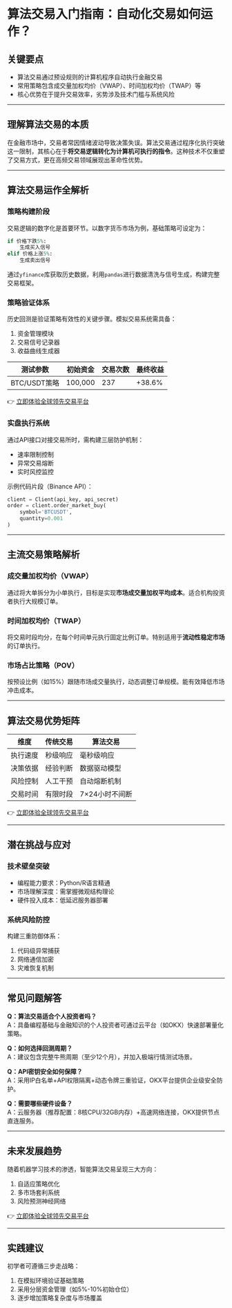 # 算法交易入门指南：自动化交易如何运作？

## 关键要点

- 算法交易通过预设规则的计算机程序自动执行金融交易
- 常用策略包含成交量加权均价（VWAP）、时间加权均价（TWAP）等
- 核心优势在于提升交易效率，劣势涉及技术门槛与系统风险

---

## 理解算法交易的本质

在金融市场中，交易者常因情绪波动导致决策失误。算法交易通过程序化执行突破这一限制，其核心在于**将交易逻辑转化为计算机可执行的指令**。这种技术不仅重塑了交易方式，更在高频交易领域展现出革命性优势。

---

## 算法交易运作全解析

### 策略构建阶段

交易逻辑的数字化是首要环节。以数字货币市场为例，基础策略可设定为：
```python
if 价格下跌5%:
    生成买入信号
elif 价格上涨5%:
    生成卖出信号
```
通过`yfinance`库获取历史数据，利用`pandas`进行数据清洗与信号生成，构建完整交易框架。

### 策略验证体系

历史回测是验证策略有效性的关键步骤。模拟交易系统需具备：
1. 资金管理模块
2. 交易信号记录器
3. 收益曲线生成器

| 测试参数        | 初始资金 | 交易次数 | 最终收益 |
|-----------------|----------|----------|----------|
| BTC/USDT策略    | 100,000  | 237      | +38.6%   |

👉 [立即体验全球领先交易平台](https://bit.ly/okx_welcome)

### 实盘执行系统

通过API接口对接交易所时，需构建三层防护机制：
- 速率限制控制
- 异常交易熔断
- 实时风控监控

示例代码片段（Binance API）：
```python
client = Client(api_key, api_secret)
order = client.order_market_buy(
    symbol='BTCUSDT',
    quantity=0.001
)
```

---

## 主流交易策略解析

### 成交量加权均价（VWAP）

通过将大单拆分为小单执行，目标是实现**市场成交量加权平均成本**。适合机构投资者执行大规模订单。

### 时间加权均价（TWAP）

将交易时段均分，在每个时间单元执行固定比例订单。特别适用于**流动性稳定市场**的订单执行。

### 市场占比策略（POV）

按预设比例（如15%）跟随市场成交量执行，动态调整订单规模。能有效降低市场冲击成本。

---

## 算法交易优势矩阵

| 维度         | 传统交易       | 算法交易           |
|--------------|----------------|--------------------|
| 执行速度     | 秒级响应       | 毫秒级响应         |
| 决策依据     | 经验判断       | 数据驱动模型       |
| 风险控制     | 人工干预       | 自动熔断机制       |
| 交易时间     | 有限时段       | 7×24小时不间断    |

👉 [立即体验全球领先交易平台](https://bit.ly/okx_welcome)

---

## 潜在挑战与应对

### 技术壁垒突破

- 编程能力要求：Python/R语言精通
- 市场理解深度：需掌握微观结构理论
- 硬件投入成本：低延迟服务器部署

### 系统风险防控

构建三重防御体系：
1. 代码级异常捕获
2. 网络通信加密
3. 灾难恢复机制

---

## 常见问题解答

**Q：算法交易适合个人投资者吗？**  
A：具备编程基础与金融知识的个人投资者可通过云平台（如OKX）快速部署量化策略。

**Q：如何选择回测周期？**  
A：建议包含完整牛熊周期（至少12个月），并加入极端行情测试场景。

**Q：API密钥安全如何保障？**  
A：采用IP白名单+API权限隔离+动态令牌三重验证，OKX平台提供企业级安全防护。

**Q：需要哪些硬件设备？**  
A：云服务器（推荐配置：8核CPU/32GB内存）+高速网络连接，OKX提供节点直连服务。

---

## 未来发展趋势

随着机器学习技术的渗透，智能算法交易呈现三大方向：
1. 自适应策略优化
2. 多市场套利系统
3. 风险预测神经网络

👉 [立即体验全球领先交易平台](https://bit.ly/okx_welcome)

---

## 实践建议

初学者可遵循三步走战略：
1. 在模拟环境验证基础策略
2. 采用分层资金管理（如5%-10%初始仓位）
3. 逐步增加策略复杂度与市场覆盖
